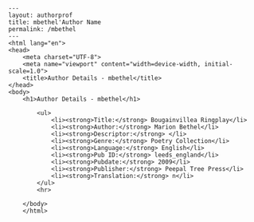 
    ---
    layout: authorprof
    title: mbethel'Author Name 
    permalink: /mbethel
    ---
    <html lang="en">
    <head>
        <meta charset="UTF-8">
        <meta name="viewport" content="width=device-width, initial-scale=1.0">
        <title>Author Details - mbethel</title>
    </head>
    <body>
        <h1>Author Details - mbethel</h1>
        
            <ul>
                <li><strong>Title:</strong> Bougainvillea Ringplay</li>
                <li><strong>Author:</strong> Marion Bethel</li>
                <li><strong>Descriptor:</strong> </li>
                <li><strong>Genre:</strong> Poetry Collection</li>
                <li><strong>Language:</strong> English</li>
                <li><strong>Pub ID:</strong> leeds_england</li>
                <li><strong>Pubdate:</strong> 2009</li>
                <li><strong>Publisher:</strong> Peepal Tree Press</li>
                <li><strong>Translation:</strong> n</li>
            </ul>
            <hr>
            
        </body>
        </html>
        